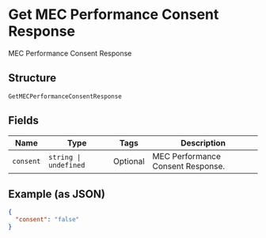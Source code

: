 
# Get MEC Performance Consent Response

MEC Performance Consent Response

## Structure

`GetMECPerformanceConsentResponse`

## Fields

| Name | Type | Tags | Description |
|  --- | --- | --- | --- |
| `consent` | `string \| undefined` | Optional | MEC Performance Consent Response. |

## Example (as JSON)

```json
{
  "consent": "false"
}
```

